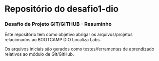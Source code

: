 # Repositório do desafio1-dio
### Desafio de Projeto GIT/GITHUB - Resuminho

Este repositório tem como objetivo abrigar os arquivos/projetos relacionados ao BOOTCAMP DIO Localiza Labs.

Os arquivos iniciais são gerados como testes/ferramentas de aprendizado relativos ao módulo de Git/GitHub.